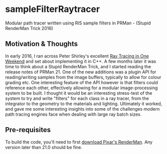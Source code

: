 # sampleFilterRaytracer
Modular path tracer written using RIS sample filters in PRMan - (Stupid RenderMan Trick 2016)

## Motivation & Thoughts

In early 2016, I ran across Peter Shirley's excellent [Ray Tracing in One Weekend](http://in1weekend.blogspot.co.uk/2016/01/ray-tracing-in-one-weekend.html) and set about implementing it in C++. A few months later it was time to think about a Stupid RenderMan Trick, and I started reading the release notes of PRMan 21. One of the new additions was a plugin API for reading/writing samples from the image buffers, typically to allow for colour grading etc. One interesting feature of the API however is that filters could reference each other, effectively allowing for a modular image-processing system to be built. I thought it would be an interesting stress-test of the system to try and write "filters" for each class in a ray tracer, from the integrator to the geometry to the materials and lighting. Ultimately it worked, and gave me some interesting insights into some of the challenges modern path tracing engines face when dealing with large ray batch sizes.

## Pre-requisites

To build the code, you'll need to first [download Pixar's RenderMan](https://renderman.pixar.com/view/get-renderman). Any version later than 21.0 should be fine.
